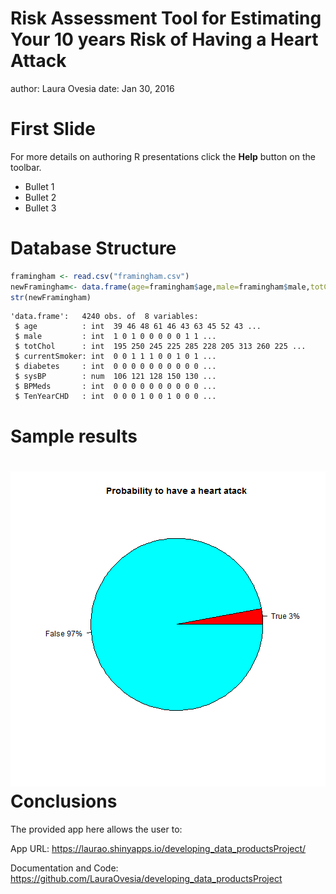 Risk Assessment Tool for Estimating Your 10 years Risk of Having a Heart Attack
========================================================
author: Laura Ovesia 
date: Jan 30, 2016


First Slide
========================================================

For more details on authoring R presentations click the
**Help** button on the toolbar.

- Bullet 1
- Bullet 2
- Bullet 3

Database Structure
========================================================


```r
framingham <- read.csv("framingham.csv")
newFramingham<- data.frame(age=framingham$age,male=framingham$male,totChol=framingham$totChol,currentSmoker=framingham$currentSmoker,diabetes=framingham$diabetes,sysBP=framingham$sysBP,BPMeds=framingham$BPMeds,TenYearCHD=framingham$TenYearCHD)
str(newFramingham)
```

```
'data.frame':	4240 obs. of  8 variables:
 $ age          : int  39 46 48 61 46 43 63 45 52 43 ...
 $ male         : int  1 0 1 0 0 0 0 0 1 1 ...
 $ totChol      : int  195 250 245 225 285 228 205 313 260 225 ...
 $ currentSmoker: int  0 0 1 1 1 0 0 1 0 1 ...
 $ diabetes     : int  0 0 0 0 0 0 0 0 0 0 ...
 $ sysBP        : num  106 121 128 150 130 ...
 $ BPMeds       : int  0 0 0 0 0 0 0 0 0 0 ...
 $ TenYearCHD   : int  0 0 0 1 0 0 1 0 0 0 ...
```

Sample results
========================================================

![plot of chunk unnamed-chunk-2](laurao_presentation-figure/unnamed-chunk-2-1.png) 
Conclusions
========================================================
The provided app here allows the user to:


App URL: https://laurao.shinyapps.io/developing_data_productsProject/

Documentation and Code: https://github.com/LauraOvesia/developing_data_productsProject


